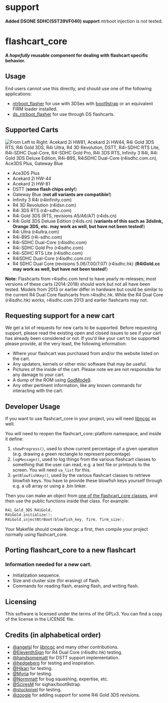 # support
__Added DSONE SDHC(SST39VF040) support__
ntrboot injection is not tested.

# flashcart_core
__A *hopefully* reusable component for dealing with flashcart specific behavior.__

## Usage
End users cannot use this directly, and should use one of the following applications:
 - [ntrboot_flasher](https://github.com/ntrteam/ntrboot_flasher) for use with 3DSes with [boot9strap](https://github.com/SciresM/boot9strap) or an equivalent FIRM loader installed.
 - [ds_ntrboot_flasher](https://github.com/ntrteam/ds_ntrboot_flasher) for use through DS flashcarts.

## Supported Carts
![From Left to Right: Acekard 2i HW81, Acekard 2i HW44, R4i Gold 3DS RTS, R4i Gold 3DS, R4i Ultra, R4 3D Revolution, DSTT, R4i-SDHC RTS Lite, R4i-SDHC Dual-Core, R4-SDHC Gold Pro, R4i 3DS RTS, Infinity 3 R4i, R4i Gold 3DS Deluxe Edition, R4i-B9S, R4iSDHC Dual-Core (r4isdhc.com.cn), Ace3DS Plus, Gateway Blue](https://i.lolis.stream/uploads/big/78f25c182b49dbbeeceab8e4ec83204a.png)

- Ace3DS Plus 
- Acekard 2i HW-44
- Acekard 2i HW-81
- DSTT (**some flash chips only!**)
- Gateway Blue (**not all variants are compatible!**)
- Infinity 3 R4i (r4infinity.com)
- R4 3D Revolution (r4idsn.com)
- R4i 3DS RTS (r4i-sdhc.com)
- R4i Gold 3DS (RTS, revisions A5/A6/A7) (r4ids.cn)
- R4i Gold 3DS Deluxe Edition (r4ids.cn) (**variants of this such as 3dslink, Orange 3DS, etc. may work as well, but have not been tested!**)
- R4i Ultra (r4ultra.com)
- R4i-B9S (r4i-sdhc.com)
- R4i-SDHC Dual-Core (r4isdhc.com)
- R4i-SDHC Gold Pro (r4isdhc.com)
- R4i-SDHC RTS Lite (r4isdhc.com)
- R4iSDHC Dual-Core (r4isdhc.com.cn)
- R4 SDHC Dual Core (revisions 5.06/7.00/7.07) (r4isdhc.hk) (**R4iGold.cc may work as well, but have not been tested!**)

**Note:** Flashcarts from r4isdhc.com tend to have yearly re-releases; most versions of these carts (2014-2018) should work but not all have been tested. Models from 2013 or earlier differ in hardware but could be similar to the current R4 Dual Core flashcarts from r4isdhc.hk. While the R4 Dual Core (r4isdhc.hk) works, r4isdhc.com 2013 and earlier flashcarts may not.

## Requesting support for a new cart
We get a lot of requests for new carts to be supported. Before requesting support, please read the existing open and closed issues to see if your cart has already been considered or not. If you'd like your cart to be supported please provide, at the very least, the following information:
 - Where your flashcart was purchased from and/or the website listed on the cart.
 - Any updaters, kernels or other misc software that may be useful.
 - Pictures of the inside of the cart. Please note we are not responsible for any damage to your cart.
 - A dump of the ROM using [GodMode9](https://github.com/d0k3/GodMode9).
 - Any other pertinent information, like any known commands for interacting with the cart.

## Developer Usage
If you want to use flashcart_core in your project, you will need [libncgc](https://github.com/angelsl/libncgc/) as well.

You will need to reopen the flashcart_core::platform namespace, and inside it define:
1. `showProgress()`, used to show current percentage of a given operation (e.g. drawing a green rectangle to represent percentage)
1. `logMessage()`, used to log things from the various flashcart classes to something that the user can read, e.g. a text file or printouts to the screen. You will need `va_list` for this.
1. `getBlowfishKey()`, used by the various flashcart classes to retrieve blowfish keys. You have to provide these blowfish keys yourself through e.g. a u8 array or using a .bin linker.

Then you can make an object from [one of the flashcart_core classes](https://github.com/ntrteam/flashcart_core/tree/master/devices), and then use the public functions inside that class.
For example:

```cpp
R4i_Gold_3DS R4iGold;
R4iGold.initialize();
R4iGold.injectNtrBoot(blowfish_key, firm, firm_size);
```

Your Makefile should create libncgc.a first, then compile your project normally using flashcart_core.

## Porting flashcart_core to a new flashcart
### Information needed for a new cart.
 - Initialization sequence.
 - Size and cluster size (for erasing) of flash.
 - Commands for reading flash, erasing flash, and writing flash.

## Licensing
This software is licensed under the terms of the GPLv3.
You can find a copy of the license in the LICENSE file.

## Credits (in alphabetical order)
- [@angelsl](https://github.com/angelsl) for [libncgc](https://github.com/angelsl/libncgc/) and many other contributions.
- [@EleventhSign](https://github.com/EleventhSign) for R4 Dual Core (r4isdhc.hk) testing.
- [@handsomematt](https://github.com/handsomematt) for DSTT support implementation.
- [@hedgeberg](https://twitter.com/hedgeberg) for testing and inspiration.  
- [@Hikari](https://twitter.com/yuukishiroko) for testing.
- [@Myria](https://twitter.com/Myriachan) for testing.  
- [@Normmatt](https://github.com/Normmatt) for bug squashing, expertise, etc.  
- [@SciresM](https://twitter.com/SciresM) for sighax/boot9strap.  
- [@stuckpixel](https://twitter.com/pixel_stuck) for testing.  
- [@zoogie](https://github.com/zoogie) for adding support for some R4i Gold 3DS revisions.
